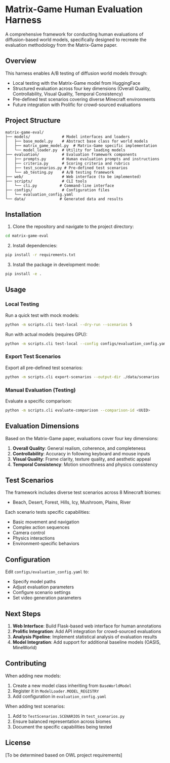 # Matrix-Game Human Evaluation Harness

A comprehensive framework for conducting human evaluations of diffusion-based world models, specifically designed to recreate the evaluation methodology from the Matrix-Game paper.

## Overview

This harness enables A/B testing of diffusion world models through:
- Local testing with the Matrix-Game model from HuggingFace
- Structured evaluation across four key dimensions (Overall Quality, Controllability, Visual Quality, Temporal Consistency)
- Pre-defined test scenarios covering diverse Minecraft environments
- Future integration with Prolific for crowd-sourced evaluations

## Project Structure

```
matrix-game-eval/
├── models/              # Model interfaces and loaders
│   ├── base_model.py    # Abstract base class for world models
│   ├── matrix_game_model.py  # Matrix-Game specific implementation
│   └── model_loader.py  # Utility for loading models
├── evaluation/          # Evaluation framework components
│   ├── prompts.py       # Human evaluation prompts and instructions
│   ├── criteria.py      # Scoring criteria and rubrics
│   ├── test_scenarios.py # Pre-defined test scenarios
│   └── ab_testing.py    # A/B testing framework
├── web/                 # Web interface (to be implemented)
├── scripts/             # CLI tools
│   └── cli.py          # Command-line interface
├── configs/             # Configuration files
│   └── evaluation_config.yaml
└── data/               # Generated data and results
```

## Installation

1. Clone the repository and navigate to the project directory:
```bash
cd matrix-game-eval
```

2. Install dependencies:
```bash
pip install -r requirements.txt
```

3. Install the package in development mode:
```bash
pip install -e .
```

## Usage

### Local Testing

Run a quick test with mock models:
```bash
python -m scripts.cli test-local --dry-run --scenarios 5
```

Run with actual models (requires GPU):
```bash
python -m scripts.cli test-local --config configs/evaluation_config.yaml
```

### Export Test Scenarios

Export all pre-defined test scenarios:
```bash
python -m scripts.cli export-scenarios --output-dir ./data/scenarios
```

### Manual Evaluation (Testing)

Evaluate a specific comparison:
```bash
python -m scripts.cli evaluate-comparison --comparison-id <UUID>
```

## Evaluation Dimensions

Based on the Matrix-Game paper, evaluations cover four key dimensions:

1. **Overall Quality**: General realism, coherence, and completeness
2. **Controllability**: Accuracy in following keyboard and mouse inputs
3. **Visual Quality**: Frame clarity, texture quality, and aesthetic appeal
4. **Temporal Consistency**: Motion smoothness and physics consistency

## Test Scenarios

The framework includes diverse test scenarios across 8 Minecraft biomes:
- Beach, Desert, Forest, Hills, Icy, Mushroom, Plains, River

Each scenario tests specific capabilities:
- Basic movement and navigation
- Complex action sequences
- Camera control
- Physics interactions
- Environment-specific behaviors

## Configuration

Edit `configs/evaluation_config.yaml` to:
- Specify model paths
- Adjust evaluation parameters
- Configure scenario settings
- Set video generation parameters

## Next Steps

1. **Web Interface**: Build Flask-based web interface for human annotations
2. **Prolific Integration**: Add API integration for crowd-sourced evaluations
3. **Analysis Pipeline**: Implement statistical analysis of evaluation results
4. **Model Integration**: Add support for additional baseline models (OASIS, MineWorld)

## Contributing

When adding new models:
1. Create a new model class inheriting from `BaseWorldModel`
2. Register it in `ModelLoader.MODEL_REGISTRY`
3. Add configuration in `evaluation_config.yaml`

When adding test scenarios:
1. Add to `TestScenarios.SCENARIOS` in `test_scenarios.py`
2. Ensure balanced representation across biomes
3. Document the specific capabilities being tested

## License

[To be determined based on OWL project requirements]